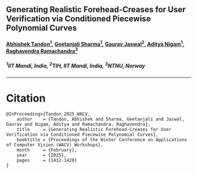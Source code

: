 ## Generating Realistic Forehead-Creases for User Verification via Conditioned Piecewise Polynomial Curves

#### [Abhishek Tandon<sup>1</sup>](https://scholar.google.com/citations?user=0sXfNaQAAAAJ&hl=en), [Geetanjali Sharma<sup>1</sup>](https://scholar.google.com/citations?hl=en&user=Np8VOOAAAAAJ&view_op=list_works&sortby=pubdate), [Gaurav Jaswal<sup>2</sup>](https://scholar.google.co.in/citations?user=otGsksUAAAAJ&hl=en), [Aditya Nigam<sup>1</sup>](https://faculty.iitmandi.ac.in/~aditya/), [Raghavendra Ramachandra<sup>3</sup>](https://scholar.google.com/citations?user=OIYIrmIAAAAJ&hl=en)

##### <sup>1</sup>IIT Mandi, India, <sup>2</sup>TIH, IIT Mandi, India, <sup>3</sup>NTNU, Norway

--------

# Citation
```
@InProceedings{Tandon_2025_WACV,
    author    = {Tandon, Abhishek and Sharma, Geetanjali and Jaswal, Gaurav and Nigam, Aditya and Ramachandra, Raghavendra},
    title     = {Generating Realistic Forehead-Creases for User Verification via Conditioned Piecewise Polynomial Curves},
    booktitle = {Proceedings of the Winter Conference on Applications of Computer Vision (WACV) Workshops},
    month     = {February},
    year      = {2025},
    pages     = {1412-1420}
}
```

